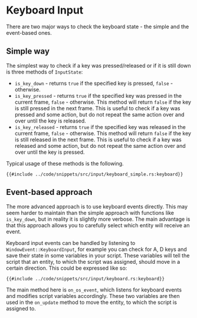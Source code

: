 # Keyboard Input

There are two major ways to check the keyboard state - the simple and the event-based ones.

## Simple way

The simplest way to check if a key was pressed/released or if it is still down is three methods of `InputState`:

- `is_key_down` - returns `true` if the specified key is pressed, `false` - otherwise.
- `is_key_pressed` - returns `true` if the specified key was pressed in the current frame, `false` - otherwise.
  This method will return `false` if the key is still pressed in the next frame. This is useful to check if a key
  was pressed and some action, but do not repeat the same action over and over until the key is released.
- `is_key_released` - returns `true` if the specified key was released in the current frame, `false` - otherwise.
  This method will return `false` if the key is still released in the next frame. This is useful to check if a
  key was released and some action, but do not repeat the same action over and over until the key is pressed.

Typical usage of these methods is the following.

```rust,no_run
{{#include ../code/snippets/src/input/keyboard_simple.rs:keyboard}}
``` 

## Event-based approach

The more advanced approach is to use keyboard events directly. This may seem harder to maintain than the simple
approach with functions like `is_key_down`, but in reality it is slightly more verbose. The main advantage is
that this approach allows you to carefully select which entity will receive an event.

Keyboard input events can be handled by listening to `WindowEvent::KeyboardInput`, for example you can check for A, D
keys and save their state in some variables in your script. These variables will tell the script that an entity, to
which the script was assigned, should move in a certain direction. This could be expressed like so:

```rust,no_run
{{#include ../code/snippets/src/input/keyboard.rs:keyboard}}
``` 

The main method here is `on_os_event`, which listens for keyboard events and modifies script variables accordingly.
These two variables are then used in the `on_update` method to move the entity, to which the script is assigned to.
